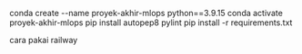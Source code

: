 conda create --name proyek-akhir-mlops python==3.9.15
conda activate proyek-akhir-mlops
pip install autopep8 pylint
pip install -r requirements.txt

cara pakai railway